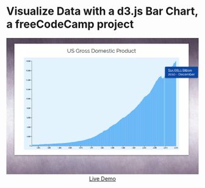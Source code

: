 # Visualize Data with a d3.js Bar Chart, a freeCodeCamp project

<p align="center">
  <a href="https://ijklim.github.io/gdp/">
    <img src="./screenshot.jpg" width="970px">
    <br>
    Live Demo
  </a>
</p>